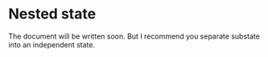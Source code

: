 # Nested state

The document will be written soon. But I recommend you separate substate into an independent state.&#x20;
